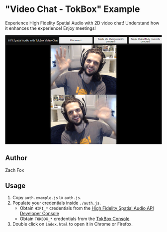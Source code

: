 # "Video Chat - TokBox" Example
Experience High Fidelity Spatial Audio with 2D video chat! Understand how it enhances the experience! Enjoy meetings!

!["Video Chat - TokBox" Example Screenshot](./screenshot.png)

## Author
Zach Fox

## Usage
1. Copy `auth.example.js` to `auth.js`.
2. Populate your credentials inside `./auth.js`.
    - Obtain `HIFI_*` credentials from the [High Fidelity Spatial Audio API Developer Console](https://account.highfidelity.com/dev/account)
    - Obtain `TOKBOX_*` credentials from the [TokBox Console](https://tokbox.com/account/le)
3. Double click on `index.html` to open it in Chrome or Firefox.